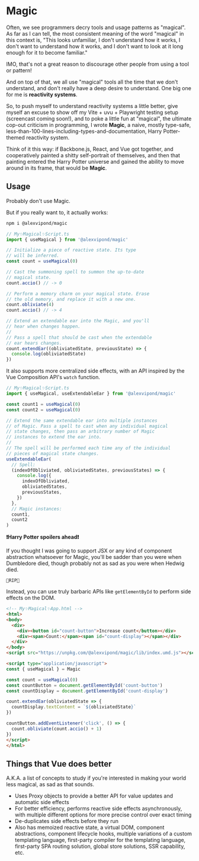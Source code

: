 # Magic

Often, we see programmers decry tools and usage patterns as "magical". As far as I can tell, the most consistent meaning of the word "magical" in this context is, "This looks unfamiliar, I don't understand how it works, I don't want to understand how it works, and I don't want to look at it long enough for it to become familiar."

IMO, that's not a great reason to discourage other people from using a tool or pattern!

And on top of that, we all use "magical" tools all the time that we don't understand, and don't really have a deep desire to understand. One big one for me is **reactivity systems**.

So, to push myself to understand reactivity systems a little better, give myself an excuse to show off my Vite + uvu + Playwright testing setup (screencast coming soon!), and to poke a little fun at "magical", the ultimate cop-out criticism in programming, I wrote **Magic**, a naive, mostly type-safe, less-than-100-lines-including-types-and-documentation, Harry Potter-themed reactivity system.

Think of it this way: if Backbone.js, React, and Vue got together, and cooperatively painted a shitty self-portrait of themselves, and then that painting entered the Harry Potter universe and gained the ability to move around in its frame, that would be **Magic**.


## Usage

Probably don't use Magic.

But if you really want to, it actually works:

```bash
npm i @alexvipond/magic
```

```ts
// My✨Magical✨Script.ts
import { useMagical } from '@alexvipond/magic'

// Initialize a piece of reactive state. Its type
// will be inferred.
const count = useMagical(0)

// Cast the summoning spell to summon the up-to-date
// magical state.
count.accio() // -> 0

// Perform a memory charm on your magical state. Erase
// the old memory, and replace it with a new one.
count.obliviate(4)
count.accio() // -> 4

// Extend an extendable ear into the Magic, and you'll
// hear when changes happen.
//
// Pass a spell that should be cast when the extendable
// ear hears changes.
count.extendEar((obliviatedState, previousState) => {
  console.log(obliviatedState)
})
```

It also supports more centralized side effects, with an API inspired by the Vue Composition API's `watch` function.

```ts
// My✨Magical✨Script.ts
import { useMagical, useExtendableEar } from '@alexvipond/magic'

const count1 = useMagical(0)
const count2 = useMagical(0)

// Extend the same extendable ear into multiple instances
// of Magic. Pass a spell to cast when any individual magical
// state changes, then pass an arbitrary number of Magic
// instances to extend the ear into.
//
// The spell will be performed each time any of the individual
// pieces of magical state changes.
useExtendableEar(
  // Spell:
  (indexOfObliviated, obliviatedStates, previousStates) => {
    console.log({
      indexOfObliviated,
      obliviatedStates,
      previousStates,
    })
  },
  // Magic instances:
  count1,
  count2
)
```

**❗Harry Potter spoilers ahead❗**

If you thought I was going to support JSX or any kind of component abstraction whatsoever for Magic, you'll be sadder than you were when Dumbledore died, though probably not as sad as you were when Hedwig died.

```
🦉RIP🦉
```

Instead, you can use truly barbaric APIs like `getElementById` to perform side effects on the DOM.

```html
<!-- My✨Magical✨App.html -->
<html>
<body>
  <div>
    <div><button id="count-button">Increase count</button></div>
    <div><span>Count:</span><span id="count-display"></span></div>
  </div>
</body>
<script src="https://unpkg.com/@alexvipond/magic/lib/index.umd.js"></script>

<script type="application/javascript">
const { useMagical } = Magic

const count = useMagical(0)
const countButton = document.getElementById('count-button')
const countDisplay = document.getElementById('count-display')

count.extendEar(obliviatedState => {
  countDisplay.textContent = `${obliviatedState}`
})

countButton.addEventListener('click', () => {
  count.obliviate(count.accio() + 1)
})
</script>
</html>
```


## Things that Vue does better

A.K.A. a list of concepts to study if you're interested in making your world less magical, as sad as that sounds.

- Uses Proxy objects to provide a better API for value updates and automatic side effects
- For better efficiency, performs reactive side effects asynchronously, with multiple different options for more precise control over exact timing
- De-duplicates side effects before they run
- Also has memoized reactive state, a virtual DOM, component abstractions, component lifecycle hooks, multiple variations of a custom templating language, first-party compiler for the templating language, first-party SPA routing solution, global store solutions, SSR capability, etc.

